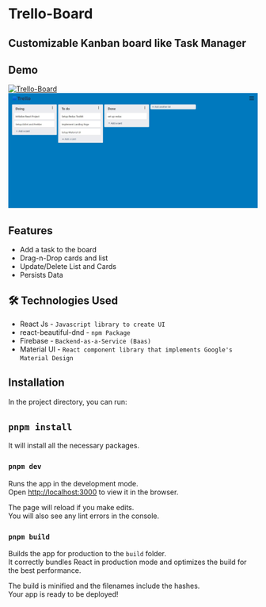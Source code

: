 # Trello-Board
## Customizable Kanban board like Task Manager




## Demo
[![Trello-Board](https://img.shields.io/badge/Tryit-(here)-blue.svg)](https://trelloboard.vercel.app/)
![demo](./public/assets/Trello-board.jpg)


  
## Features

- Add a task to the board
- Drag-n-Drop cards and list
- Update/Delete List and Cards
- Persists Data

  
## 🛠 Technologies Used
- React Js - `Javascript library to create UI`
- react-beautiful-dnd - `npm Package`
- Firebase - `Backend-as-a-Service (Baas)`
- Material UI - `React component library that implements Google's Material Design`

  
## Installation
In the project directory, you can run:
## `pnpm install`

It will install all the necessary packages.

### `pnpm dev`

Runs the app in the development mode.\
Open [http://localhost:3000](http://localhost:3000) to view it in the browser.

The page will reload if you make edits.\
You will also see any lint errors in the console.


### `pnpm build`

Builds the app for production to the `build` folder.\
It correctly bundles React in production mode and optimizes the build for the best performance.

The build is minified and the filenames include the hashes.\
Your app is ready to be deployed!

